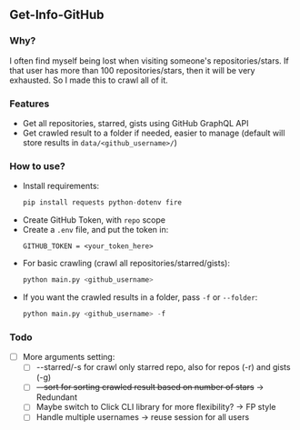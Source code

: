 ## Get-Info-GitHub

### Why?
I often find myself being lost when visiting someone's repositories/stars. If that user has more than 100 repositories/stars, then it will be very exhausted. So I made this to crawl all of it.

### Features
- Get all repositories, starred, gists using GitHub GraphQL API
- Get crawled result to a folder if needed, easier to manage (default will store results in `data/<github_username>/`)

### How to use?
- Install requirements:
    ```python
    pip install requests python-dotenv fire
    ```
- Create GitHub Token, with `repo` scope
- Create a `.env` file, and put the token in:
    ```
    GITHUB_TOKEN = <your_token_here>    
    ```
- For basic crawling (crawl all repositories/starred/gists):
    ```python
    python main.py <github_username>
    ```
- If you want the crawled results in a folder, pass `-f` or `--folder`:
    ```python
    python main.py <github_username> -f
    ```

### Todo
- [ ] More arguments setting: 
    - [ ] --starred/-s for crawl only starred repo, also for repos (-r) and gists (-g)
    - [ ] ~~--sort for sorting crawled result based on number of stars~~ -> Redundant
    - [ ] Maybe switch to Click CLI library for more flexibility? -> FP style
    - [ ] Handle multiple usernames -> reuse session for all users
